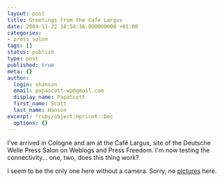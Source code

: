 ```yaml
---
layout: post
title: Greetings from the Café Largus
date: 2004-11-22 18:54:36.000000000 +01:00
categories:
- press salon
tags: []
status: publish
type: post
published: true
meta: {}
author:
  login: shanson
  email: papascott-wp@gmail.com
  display_name: PapaScott
  first_name: Scott
  last_name: Hanson
excerpt: !ruby/object:Hpricot::Doc
  options: {}
---
```

<p>I've arrived in Cologne and am at the Caf&eacute; Largus, site of the Deutsche Welle Press Salon on Weblogs and Press Freedom. I'm now testing the connectivity... one, two, does this thing work?</p>
<p>I seem to be the only one here without a camera. Sorry, no <a href="http://heiko.typepad.com/moblog/2004/11/schockwellenrei.html">pictures</a> here.</p>
